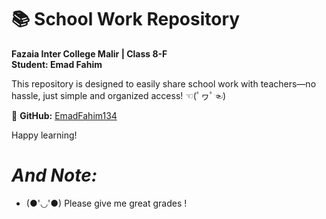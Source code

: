 # 📚 School Work Repository  

**Fazaia Inter College Malir | Class 8-F**  
**Student: Emad Fahim**  

This repository is designed to easily share school work with teachers—no hassle, just simple and organized access! ☜(ﾟヮﾟ☜)  

🔗 **GitHub:** [EmadFahim134](https://github.com/EmadFahim134)  

Happy learning! 

# *And Note:*
- (●'◡'●) Please give me great grades !
